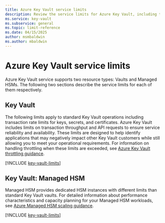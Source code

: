 ```yaml
---
title: Azure Key Vault service limits
description: Review the service limits for Azure Key Vault, including transaction throughput, API request limits, and Managed HSM capacity.
ms.service: key-vault
ms.subservice: general
ms.topic: limit-reference
ms.date: 04/15/2025
author: msmbaldwin
ms.author: mbaldwin
---
```

# Azure Key Vault service limits

Azure Key Vault service supports two resource types: Vaults and Managed HSMs. The following two sections describe the service limits for each of them respectively.

## Key Vault

The following limits apply to standard Key Vault operations including transaction rate limits for keys, secrets, and certificates. Azure Key Vault includes limits on transaction throughput and API requests to ensure service reliability and availability. These limits are designed to help identify applications that may negatively impact other Key Vault customers while still allowing you to meet your operational requirements. For information on handling throttling when these limits are exceeded, see [Azure Key Vault throttling guidance](overview-throttling.md).

[!INCLUDE [key-vault-limits](~/reusable-content/ce-skilling/azure/includes/key-vault/key-vault-service-limits.md)]

## Key Vault: Managed HSM

Managed HSM provides dedicated HSM instances with different limits than standard Key Vault vaults. For detailed information about performance characteristics and capacity planning for your Managed HSM workloads, see [Azure Managed HSM scaling guidance](../managed-hsm/scaling-guidance.md).

[!INCLUDE [key-vault-limits](~/reusable-content/ce-skilling/azure/includes/key-vault/managed-hsm-service-limits.md)]
